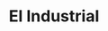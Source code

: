 ---
title: "El Industrial"
url: /ciudad-autonoma-de-buenos-aires/el-industrial/
shop: material de oficina
---